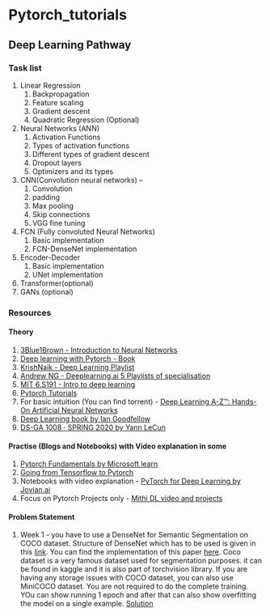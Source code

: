 # Pytorch_tutorials


## Deep Learning Pathway

### Task list
1. Linear Regression
   1. Backpropagation
   1. Feature scaling
   1. Gradient descent
   1. Quadratic Regression (Optional)
1. Neural Networks (ANN)
   1. Activation Functions
   1. Types of activation functions
   1. Different types of gradient descent
   1. Dropout layers
   1. Optimizers and its types
1. CNN(Convolution neural networks) – 
   1. Convolution 
   1. padding 
   1. Max pooling
   1. Skip connections
   1. VGG fine tuning
1. FCN (Fully convoluted Neural Networks)
   1. Basic implementation
   1. FCN-DenseNet implementation
1. Encoder-Decoder
   1. Basic implementation
   1. UNet implementation
1. Transformer(optional)
1. GANs (optional)


### Resources
#### Theory
1. [3Blue1Brown - Introduction to Neural Networks](https://www.youtube.com/playlist?list=PLZHQObOWTQDNU6R1_67000Dx_ZCJB-3pi)
2. [Deep learning with Pytorch - Book](https://pytorch.org/assets/deep-learning/Deep-Learning-with-PyTorch.pdf)
3. [KrishNaik - Deep Learning Playlist](https://www.youtube.com/playlist?list=PLZoTAELRMXVPGU70ZGsckrMdr0FteeRUi)
4. [Andrew NG - Deeplearning.ai 5 Playlists of specialisation](https://www.youtube.com/c/Deeplearningai/playlists)
5. [MIT 6.S191 - Intro to deep learning](http://introtodeeplearning.com/)
6. [Pytorch Tutorials](https://www.youtube.com/playlist?list=PLhhyoLH6IjfxeoooqP9rhU3HJIAVAJ3Vz)
7. For basic intuition (You can find torrent) - [Deep Learning A-Z™: Hands-On Artificial Neural Networks](https://www.udemy.com/course/deeplearning/)
8. [Deep Learning book by Ian Goodfellow](https://www.deeplearningbook.org/)
9. [DS-GA 1008 · SPRING 2020 by Yann LeCun](https://atcold.github.io/pytorch-Deep-Learning/)

#### Practise (Blogs and Notebooks) with Video explanation in some
1. [Pytorch Fundamentals by Microsoft learn](https://docs.microsoft.com/en-us/learn/paths/pytorch-fundamentals/)
2. [Going from Tensorflow to Pytorch](https://pytorch.org/tutorials/beginner/deep_learning_60min_blitz.html)
3. Notebooks with video explanation - [PyTorch for Deep Learning by Jovian.ai](https://www.youtube.com/watch?v=GIsg-ZUy0MY&ab_channel=freeCodeCamp.org)
4. Focus on Pytorch Projects only - [Mithi DL video and projects](https://mithi.github.io/deep-blueberry/)

#### Problem Statement
1. Week 1 - you have to use a DenseNet for Semantic Segmentation on COCO dataset. Structure of DenseNet which has to be used is given in this [link](https://arxiv.org/pdf/1611.09326v3.pdf). You can find the implementation of this paper [here](https://github.com/bfortuner/pytorch_tiramisu). Coco dataset is a very famous dataset used for segmentation purposes. it can be found in kaggle and it is also part of torchvision library. If you are having any storage issues with COCO dataset, you can also use MiniCOCO dataset. You are not required to do the complete training. YOu can show running 1 epoch and after that can also show overfitting the model on a single example. [Solution](https://github.com/tanish3/Pytorch_tutorials/blob/main/week1.ipynb)
